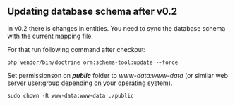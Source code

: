 Updating database schema after v0.2
-----------------------------------
In v0.2 there is changes in entities. You need to sync the database schema with the current mapping file.

For that run following command after checkout:

    php vendor/bin/doctrine orm:schema-tool:update --force

Set permissionson on _**public**_ folder to _*www-data:www-data*_ (or similar web server user:group depending on your operating system).

    sudo chown -R www-data:www-data ./public
 